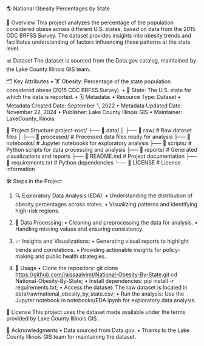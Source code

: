 🌎 National Obesity Percentages by State

📖 Overview
This project analyzes the percentage of the population considered obese across different U.S. states, based on data from the 2015 CDC BRFSS Survey. The dataset provides insights into obesity trends and facilitates understanding of factors influencing these patterns at the state level. 

📊 Dataset
The dataset is sourced from the Data.gov catalog, maintained by the Lake County Illinois GIS team.

🗂️ Key Attributes
• 🏋️ Obesity: Percentage of the state population considered obese (2015 CDC BRFSS Survey).
• 📍 State: The U.S. state for which the data is reported.
• 🗓️ Metadata:
• Resource Type: Dataset
• Metadata Created Date: September 1, 2022
• Metadata Updated Date: November 22, 2024
• Publisher: Lake County Illinois GIS
• Maintainer: LakeCounty_Illinois

📁 Project Structure
project-root/
├── 📂 data/
│   ├── 📂 raw/               # Raw dataset files
│   ├── 📂 processed/         # Processed data files ready for analysis
├── 📂 notebooks/             # Jupyter notebooks for exploratory analysis
├── 📂 scripts/               # Python scripts for data processing and analysis
├── 📂 reports/               # Generated visualizations and reports
├── 📄 README.md              # Project documentation
├── 📄 requirements.txt       # Python dependencies
└── 📄 LICENSE                # License information

🛠️ Steps in the Project

1. 🔍 Exploratory Data Analysis (EDA):
• Understanding the distribution of obesity percentages across states.
• Visualizing patterns and identifying high-risk regions.

2. 🧹 Data Processing:
• Cleaning and preprocessing the data for analysis.
• Handling missing values and ensuring consistency.

3. 📈 Insights and Visualizations:
• Generating visual reports to highlight trends and correlations.
• Providing actionable insights for policy-making and public health strategies.

4. 🚀 Usage
• Clone the repository: git clone https://github.com/raissaalvimt/National-Obesity-By-State.git
cd National-Obesity-By-State;
• Install dependencies: pip install -r requirements.txt;
•  Access the dataset: The raw dataset is located in data/raw/national_obesity_by_state.csv;
• Run the analysis: Use the Jupyter notebook in notebooks/EDA.ipynb for exploratory data analysis.

📝 License
This project uses the dataset made available under the terms provided by Lake County Illinois GIS.

🙌 Acknowledgments
• Data sourced from Data.gov.
• Thanks to the Lake County Illinois GIS team for maintaining the dataset.




